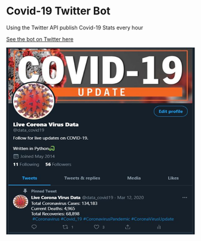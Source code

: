 # Covid-19 Twitter Bot
Using the Twitter API publish Covid-19 Stats every hour

[See the bot on Twitter here](https://twitter.com/data_covid19)


<p align="center">
<img src="https://github.com/Tureaud/Covid-19-Twitter-Bot/blob/main/Image%20Assets/Twitterprofile.JPG" width="600" height="500" />
</p>
